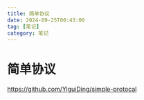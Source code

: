 ```yaml
---
title: 简单协议
date: 2024-09-25T00:43:00
tag: [笔记]
category: 笔记
---
```


# 简单协议

<https://github.com/YiguiDing/simple-protocal>
